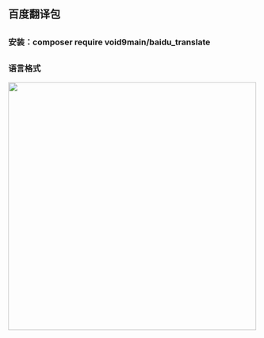 ## 百度翻译包
## 
### 安装：composer require void9main/baidu_translate
## 
### 语言格式
<img src="https://gss0.bdstatic.com/70cFfyinKgQIm2_p8IuM_a/daf/pic/item/91ef76c6a7efce1b1fde01aca051f3deb58f65db.jpg" style="height:500px"/>